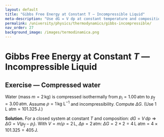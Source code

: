 ```yaml
---
layout: default
title: "Gibbs Free Energy at Constant T — Incompressible Liquid"
meta-description: "Use dG = V dp at constant temperature and composition to compute ΔG for compressing an incompressible liquid."
permalink: /university/physics/thermodynamics/gibbs-incompressible/
nav_order: 27
background_image: /images/termodinamica.png
---
```



# Gibbs Free Energy at Constant $T$ — Incompressible Liquid


<div class="content-box">


## Exercise — Compressed water
Water (mass $m=2\,\text{kg}$) is compressed isothermally from $p_i=1.00\,\text{atm}$ to $p_f=3.00\,\text{atm}$. Assume $\rho=1\,\text{kg L}^{-1}$ and incompressibility. Compute $\Delta G$. (Use $1\,\text{L atm}=101.325\,\text{J}$.)


**Solution.** For a closed system at constant $T$ and composition: $dG=V\,dp\Rightarrow \Delta G = V(p_f-p_i)$. With $V=m/\rho=2\,\text{L}$, $\Delta p=2\,\text{atm}$: $\Delta G=2\times2=4\,\text{L atm}=4\times101.325=405\,\text{J}$.


</div>